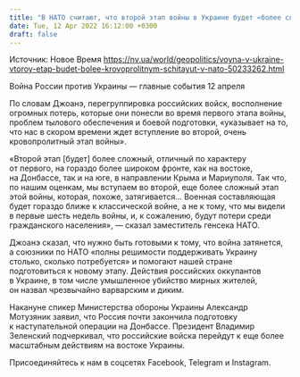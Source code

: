 ```yaml
---
title: "В НАТО считают, что второй этап войны в Украине будет «более сложным и кровопролитным»"
date: Tue, 12 Apr 2022 16:12:00 +0300
draft: false
---
```

Источник: Новое Время https://nv.ua/world/geopolitics/voyna-v-ukraine-vtoroy-etap-budet-bolee-krovoprolitnym-schitayut-v-nato-50233262.html


Война России против Украины — главные события 12 апреля

 По словам Джоанэ, перегруппировка российских войск, восполнение огромных потерь, которые они понесли во время первого этапа войны, проблем тылового обеспечения и боевой подготовки, «указывает на то, что нас в скором времени ждет вступление во второй, очень кровопролитный этап войны».

«Второй этап [будет] более сложный, отличный по характеру от первого, на гораздо более широком фронте, как на востоке, на Донбассе, так и на юге, в направлении Крыма и Мариуполя. Так что, по нашим оценкам, мы вступаем во второй, еще более сложный этап этой войны, которая, похоже, затягивается… Военная составляющая будет гораздо ближе к классической войне, а не к тому, что мы видели в первые шесть недель войны, и, к сожалению, будут потери среди гражданского населения», — сказал заместитель генсека НАТО.

Джоанэ сказал, что нужно быть готовыми к тому, что война затянется, а союзники по НАТО «полны решимости поддерживать Украину столько, сколько потребуется» и помогают нашей стране подготовиться к новому этапу. Действия российских оккупантов в Украине, в том числе умышленное убийство мирных жителей, он назвал чрезвычайно варварским и диким.

Накануне спикер Министерства обороны Украины Александр Мотузяник заявил, что Россия почти закончила подготовку к наступательной операции на Донбассе. Президент Владимир Зеленский подчеркивал, что российские войска перейдут к еще более масштабным действиям на востоке Украины.

Присоединяйтесь к нам в соцсетях Facebook, Telegram и Instagram.
